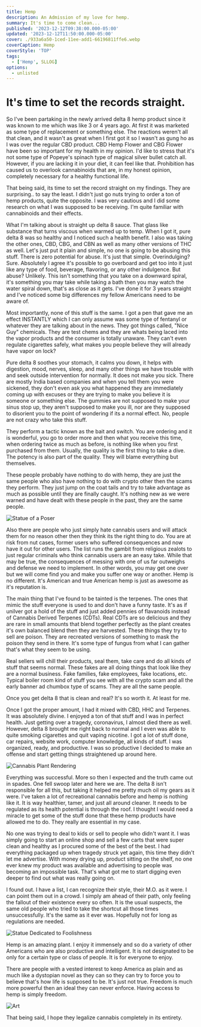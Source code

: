 ```yaml
---
title: Hemp
description: An Admission of my love for hemp.
summary: It's time to come clean...
published: '2023-12-12T09:38:00.000-05:00'
updated: '2023-12-12T11:50:00.000-05:00'
cover: ./933a6a50-1ced-11ee-add1-66196811ffe6.webp
coverCaption: Hemp
coverStyle: 'TOP'
tags:
  - ['Hemp', SLLOG]
options:
  - unlisted
---
```

<script lang="ts">
  import Youtube from '$lib/components/youtube.svelte'
  import Custom from '$custom/custom.svelte'
  const const_variable = 999;

  import Folder from '$lib/components/folder.svelte'

  let configFolder = [
    { name: 'QWER.config.js', icon: 'i-vscode-icons-file-type-typescript-official' },
    { name: 'site.ts', icon: 'i-bxs-file-js' }
  ]
</script>

# It's time to set the records straight.

So I've been partaking in the newly arrived delta 8 hemp product since it was known to me which was like 3 or 4 years ago. At first it was marketed as some type of replacement or something else. The reactions weren't all that clean, and it wasn't as great when I first got it so I wasn't as gung ho as I was over the regular CBD product. CBD Hemp Flower and CBG Flower have been so important for my health in my opinion. I'd like to stress that it's not some type of Popeye's spinach type of magical silver bullet catch all. However, if you are lacking it in your diet, it can feel like that. Prohibition has caused us to overlook cannabinoids that are, in my honest opinion, completely necessary for a healthy functional life.  

That being said, its time to set the record straight on my findings. They are surprising.. to say the least. I didn't just go nuts trying to order a ton of hemp products, quite the opposite. I was very cautious and I did some research on what I was supposed to be receiving. I'm quite familiar with cannabinoids and their effects.  

What I'm talking about is straight up delta 8 sauce. That glass like substance that turns viscous when warmed up to temp. When I got it, pure delta 8 was so healthy and I noticed such a health benefit. I also was taking the other ones, CBD, CBG, and CBN as well as many other versions of THC as well. Let's just put it plain and simple, no one is going to be abusing this stuff. There is zero potential for abuse. It's just that simple. Overindulging? Sure. Absolutely I agree it's possible to go overboard and get too into it just like any type of food, beverage, flavoring, or any other indulgence. But abuse? Unlikely. This isn't something that you take on a downward spiral, it's something you may take while taking a bath then you may watch the water spiral down, that's as close as it gets. I've done it for 3 years straight and I've noticed some big differences my fellow Americans need to be aware of.  

Most importantly, none of this stuff is the same. I got a pen that gave me an effect INSTANTLY which I can only assume was some type of fentanyl or whatever they are talking about in the news. They got things called, "Nice Guy" chemicals. They are test chems and they are whats being laced into the vapor products and the consumer is totally unaware. They can't even regulate cigarettes safely, what makes you people believe they will already have vapor on lock?  

Pure delta 8 soothes your stomach, it calms you down, it helps with digestion, mood, nerves, sleep, and many other things we have trouble with and seek outside intervention for normally. It does not make you sick. There are mostly India based companies and when you tell them you were sickened, they don't even ask you what happened they are immediately coming up with excuses or they are trying to make you believe it is someone or something else. The gummies are not supposed to make your sinus stop up, they aren't supposed to make you ill, nor are they supposed to disorient you to the point of wondering if its a normal effect. No, people are not crazy who take this stuff.  

They perform a tactic known as the bait and switch. You are ordering and it is wonderful, you go to order more and then what you receive this time, when ordering twice as much as before, is nothing like when you first purchased from them. Usually, the quality is the first thing to take a dive. The potency is also part of the quality. They will blame everything but themselves.  

These people probably have nothing to do with hemp, they are just the same people who also have nothing to do with crypto other then the scams they perform. They just jump on the coat tails and try to take advantage as much as possible until they are finally caught. It's nothing new as we were warned and have dealt with these people in the past, they are the same people.  

![Statue of a Poser](/hemp/shutterstock_1743466184-2048x1398.jpg.webp)  

Also there are people who just simply hate cannabis users and will attack them for no reason other then they think its the right thing to do. You are at risk from nut cases, former users who suffered consequences and now have it out for other users. The list runs the gambit from religious zealots to just regular criminals who think cannabis users are an easy take. While that may be true, the consequences of messing with one of us far outweighs and defense we need to implement. In other words, you may get one over but we will come find you and make you suffer one way or another. Hemp is no different. It's American and true American hemp is just as awesome as it's reputation is.  

The main thing that I've found to be tainted is the terpenes. The ones that mimic the stuff everyone is used to and don't have a funny taste. It's as if unilver got a hold of the stuff and just added pennies of flavanoids instead of Cannabis Derived Terpenes (CDTs). Real CDTs are so delicious and they are rare in small amounts that blend together perfectly as the plant creates it's own balanced blend then they are harvested. These things they try to sell are poison. They are recreated versions of something to mask the poison they send in there. It's some type of fungus from what I can gather that's what they seem to be using.  

Real sellers will chill their products, seal them, take care and do all kinds of stuff that seems normal. These fakes are all doing things that look like they are a normal business. Fake families, fake employees, fake locations, etc. Typical boiler room kind of stuff you see with all the crypto scam and all the early banner ad chumbox type of scams. They are all the same people.  

Once you get delta 8 that is clean and real? It's so worth it. At least for me.  

Once I got the proper amount, I had it mixed with CBD, HHC and Terpenes. It was absolutely divine. I enjoyed a ton of that stuff and I was in perfect health. Just getting over a tragedy, coronavirus, I almost died there as well. However, delta 8 brought me right back to normal and I even was able to quite smoking cigarettes and quit vaping nicotine. I got a lot of stuff done, car repairs, website work, computer knowledge, all kinds of stuff. I was organized, ready, and productive. I was so productive I decided to make an offense and start getting things straightened up around here.  

![Cannabis Plant Rendering](/hemp/GRT-weed-plant-732x549-thumb.20190730184613047.webp)  

Everything was successful. More so then I expected and the truth came out in spades. One fell swoop later and here we are. The delta 8 isn't responsible for all this, but taking it helped me pretty much oil my gears as it were. I've taken a lot of recreational cannabis before and hemp is nothing like it. It is way healthier, tamer, and just all around cleaner. It needs to be regulated as its health potential is through the roof. I thought I would need a miracle to get some of the stuff done that these hemp products have allowed me to do. They really are essential in my case.  

No one was trying to deal to kids or sell to people who didn't want it. I was simply going to start an online shop and sell a few carts that were super clean and healthy as I procured some of the best of the best. I had everything packaged up when tragedy struck yet again, this time they didn't let me advertise. With money drying up, product sitting on the shelf, no one ever knew my product was available and advertising to people was becoming an impossible task. That's what got me to start digging even deeper to find out what was really going on.  

I found out. I have a list, I can recognize their style, their M.O. as it were. I can point them out in a crowd. I simply am ahead of their path, only feeling the fallout of their existence every so often. It is the usual suspects, the same old people who tried to take the shortcut all those times unsuccessfully. It's the same as it ever was. Hopefully not for long as regulations are needed.  

![Statue Dedicated to Foolishness](/hemp/GRT-statue-with-weed-crown-1296x728-header-1296x728.webp)  

Hemp is an amazing plant. I enjoy it immensely and so do a variety of other Americans who are also productive and intelligent. It is not designated to be only for a certain type or class of people. It is for everyone to enjoy.  

There are people with a vested interest to keep America as plain and as much like a dystopian novel as they can so they can try to force you to believe that's how life is supposed to be. It's just not true. Freedom is much more powerful then an ideal they can never enforce. Having access to hemp is simply freedom.  

![Art](/hemp/627bb6bc8f41d500187ac083.webp)  

That being said, I hope they legalize cannabis completely in its entirety.  

<Youtube id="NMaEStimfLc" />
